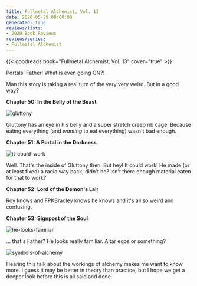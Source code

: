 ```yaml
---
title: Fullmetal Alchemist, Vol. 13
date: 2020-05-29 00:00:00
generated: true
reviews/lists:
- 2020 Book Reviews
reviews/series:
- Fullmetal Alchemist
---
```

{{< goodreads book="Fullmetal Alchemist, Vol. 13" cover="true" >}}

Portals! Father! What is even going ON?!  

Man this story is taking a real turn of the very very weird. But in a good way?  

<!--more-->

 **Chapter 50: In the Belly of the Beast**  

![gluttony](/embeds/books/attachments/gluttony.png)  

Gluttony has an eye in his belly and a super stretch creep rib cage. Because eating everything (and _wanting_ to eat everything) wasn't bad enough.  

**Chapter 51: A Portal in the Darkness**  

![it-could-work](/embeds/books/attachments/it-could-work.png)  

Well. That's the inside of Gluttony then. But hey! It could work! He made (or at least fixed) a radio way back, didn't he? Isn't there enough material eaten for that to work?  

 **Chapter 52: Lord of the Demon's Lair**  

Roy knows and FPKBradley knows he knows and it's all so weird and confusing.  

**Chapter 53: Signpost of the Soul**  

![he-looks-familiar](/embeds/books/attachments/he-looks-familiar.png)  

... that's Father? He looks really familiar. Altar egos or something?  

![symbols-of-alchemy](/embeds/books/attachments/symbols-of-alchemy.png)  

Hearing this talk about the workings of alchemy makes me want to know more. I guess it may be better in theory than practice, but I hope we get a deeper look before this is all said and done.  


